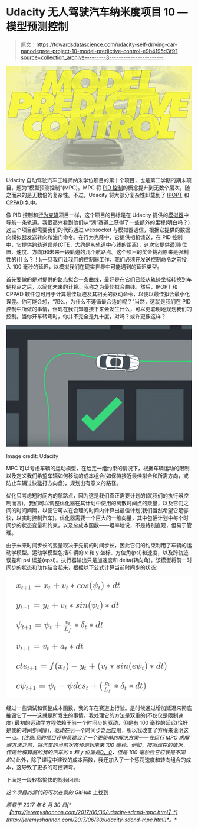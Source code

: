 # Udacity 无人驾驶汽车纳米度项目 10 —模型预测控制

> 原文：<https://towardsdatascience.com/udacity-self-driving-car-nanodegree-project-10-model-predictive-control-e9b4195d3f9?source=collection_archive---------3----------------------->

![](img/e4d69984f57bfb3c9a704036221ff04e.png)

Udacity 自动驾驶汽车工程师纳米学位项目的第十个项目，也是第二学期的期末项目，题为“模型预测控制”(MPC)。MPC 将 [PID 控制](http://jeremyshannon.com/2017/06/16/udacity-sdcnd-PID-control.html)的概念提升到无数个层次，随之而来的是无数倍的复杂性。不过，Udacity 将大部分复杂性卸载到了 [IPOPT](https://projects.coin-or.org/Ipopt) 和 [CPPAD](https://www.coin-or.org/CppAD/) 包中。

像 PID 控制和[行为克隆](http://jeremyshannon.com/2017/02/10/udacity-sdcnd-behavioral-cloning.html)项目一样，这个项目的目标是在 Udacity 提供的[模拟器](https://github.com/udacity/self-driving-car-sim/releases)中导航一条轨道。我很高兴看到他们从“湖”赛道上获得了一些额外的里程(明白吗？).这三个项目都需要我们的代码通过 websocket 与模拟器通信，根据它提供的数据向模拟器发送转向和油门命令。在行为克隆中，它提供相机馈送，在 PID 控制中，它提供跨轨道误差(CTE，大约是从轨道中心线的距离)，这次它提供遥测(位置、速度、方向)和未来一段轨道的几个航路点。这个项目的奖金挑战原来是强制性的(什么？！):一旦我们让我们的控制器工作，我们必须在发送控制命令之前投入 100 毫秒的延迟，以模拟我们在现实世界中可能遇到的延迟类型。

首先要做的是对提供的路点拟合一条曲线，最好是在它们已经从轨迹坐标转换到车辆视点之后，以简化未来的计算。我称之为最佳拟合曲线。然后，IPOPT 和 CPPAD 软件包可用于计算最佳轨迹及其相关的驱动命令，以便以最佳拟合最小化误差。你可能会想，“那么，为什么不遵循最合适的呢？”当然，这就是我们在 PID 控制中所做的事情，但现在我们知道接下来会发生什么，可以更聪明地规划我们的控制。当你开车转弯时，你并不完全是九十度，对吗？或许更像这样？

![](img/4b402149629a25280432db29f3ea9f28.png)

Image credit: Udacity

MPC 可以考虑车辆的运动模型，在给定一组约束的情况下，根据车辆运动的限制以及定义我们希望车辆如何移动的成本组合(如保持接近最佳拟合和所需方向，或防止车辆过快猛打方向盘)，规划出有意义的路径。

优化只考虑短时间内的航路点，因为这是我们真正需要计划的(就我们的执行器控制而言)。我们可以调整优化器在其计划中使用的离散时间点的数量，以及它们之间的时间间隔，以便它可以在合理的时间内计算出最佳计划(我们当然希望它足够快，以实时控制汽车)。优化器需要一个巨大的一维向量，其中包括计划中每个时间步的状态变量和约束，以及总成本函数——坦率地说，不是特别直观，但易于管理。

由于未来时间步长的变量取决于先前的时间步长，因此它们的约束利用了车辆的运动学模型。运动学模型包括车辆的 x 和 y 坐标、方位角(psi)和速度，以及跨轨迹误差和 psi 误差(epsi)。执行器输出只是加速度和 delta(转向角)。该模型将前一时间步的状态和动作结合起来，根据以下公式计算当前时间步的状态:

![](img/82f95cf416d07c20b90c48383325383d.png)

经过一些调试和调整成本函数，我的车在赛道上行驶。是时候通过增加延迟来彻底摧毁它了——这就是所发生的事情。我处理它的方法是双重的(不仅仅是限制速度):最初的运动学方程依赖于前一个时间步的驱动，但是有 100 毫秒的延迟(恰好是我的时间步间隔)，驱动在另一个时间步之后应用，所以我改变了方程来说明这一点。(*注意:我的项目评审员建议了一个更简单的解决方案——在运行 MPC 求解器方法之前，将汽车的当前状态预测到未来 100 毫秒。例如，按照现在的情况，传递给解算器的我的汽车的 x 和 y 位置是[0，0](它的当前位置，从它自己的角度来看)，但是 100 毫秒后它应该是不同的。*)此外，除了课程中建议的成本函数，我还加入了一个惩罚速度和转向组合的成本，这导致了更多的可控转弯。

下面是一段轻松愉快的视频回顾:

*这个项目的源代码可以在我的 GitHub* 上找到[](https://github.com/jeremy-shannon/CarND-MPC-Project)

**原载于 2017 年 6 月 30 日*[*【http://jeremyshannon.com/2017/06/30/udacity-sdcnd-mpc.html】*](http://jeremyshannon.com/2017/06/30/udacity-sdcnd-mpc.html)*。**